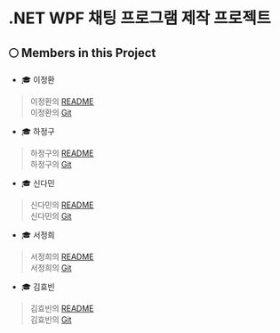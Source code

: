 # .NET WPF 채팅 프로그램 제작 프로젝트

🌕 Members in this Project 
---

- 🎓 이정환
>이정환의 [README](./15JeongHwan/15JeongHwan.md)<br>
>이정환의 [Git](https://github.com/winterlood)

- 🎓 하정구
>하정구의 [README](./15JeongGu/jeonggu.md)<br>
>하정구의 [Git](https://github.com/hjg0629)

- 🎓 신다민
>신다민의 [README](./14JongChu/README.md)<br>
>신다민의 [Git](https://github.com/damin8)

- 🎓 서정희
>서정희의 [README](./14JongChu/README.md)<br>
>서정희의 [Git](https://github.com/abcdefgfg1)

- 🎓 김효빈
>김효빈의 [README](./14JongChu/README.md)<br>
>김효빈의 [Git](https://github.com/sg05138)

